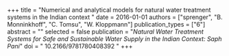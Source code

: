 +++
title = "Numerical and analytical models for natural water treatment systems in the Indian context "
date = 2016-01-01
authors = ["sprenger", "B. Monninkhoff", "C. Tomsu", "W. Kloppmann"]
publication_types = ["6"]
abstract = ""
selected = false
publication = "*Natural Water Treatment Systems for Safe and Sustainable Water Supply in the Indian Context: Saph Pani*"
doi = " 10.2166/9781780408392 "
+++


